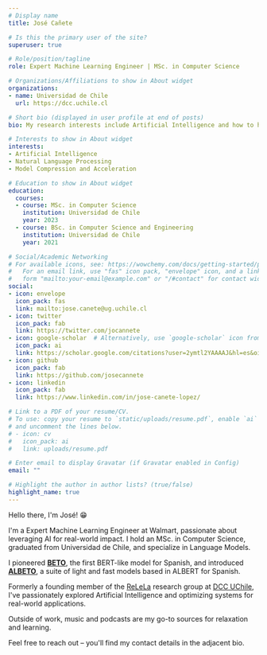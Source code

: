 ```yaml
---
# Display name
title: José Cañete

# Is this the primary user of the site?
superuser: true

# Role/position/tagline
role: Expert Machine Learning Engineer | MSc. in Computer Science

# Organizations/Affiliations to show in About widget
organizations:
- name: Universidad de Chile
  url: https://dcc.uchile.cl

# Short bio (displayed in user profile at end of posts)
bio: My research interests include Artificial Intelligence and how to handle and optimize these systems for production environments.

# Interests to show in About widget
interests:
- Artificial Intelligence
- Natural Language Processing
- Model Compression and Acceleration

# Education to show in About widget
education:
  courses:
  - course: MSc. in Computer Science
    institution: Universidad de Chile
    year: 2023
  - course: BSc. in Computer Science and Engineering
    institution: Universidad de Chile
    year: 2021

# Social/Academic Networking
# For available icons, see: https://wowchemy.com/docs/getting-started/page-builder/#icons
#   For an email link, use "fas" icon pack, "envelope" icon, and a link in the
#   form "mailto:your-email@example.com" or "/#contact" for contact widget.
social:
- icon: envelope
  icon_pack: fas
  link: mailto:jose.canete@ug.uchile.cl
- icon: twitter
  icon_pack: fab
  link: https://twitter.com/jocannete
- icon: google-scholar  # Alternatively, use `google-scholar` icon from `ai` icon pack
  icon_pack: ai
  link: https://scholar.google.com/citations?user=2ymtl2YAAAAJ&hl=es&oi=ao
- icon: github
  icon_pack: fab
  link: https://github.com/josecannete
- icon: linkedin
  icon_pack: fab
  link: https://www.linkedin.com/in/jose-canete-lopez/

# Link to a PDF of your resume/CV.
# To use: copy your resume to `static/uploads/resume.pdf`, enable `ai` icons in `params.toml`, 
# and uncomment the lines below.
# - icon: cv
#   icon_pack: ai
#   link: uploads/resume.pdf

# Enter email to display Gravatar (if Gravatar enabled in Config)
email: ""

# Highlight the author in author lists? (true/false)
highlight_name: true
---
```


Hello there, I'm José! 😁

I'm a Expert Machine Learning Engineer at Walmart, passionate about leveraging AI for real-world impact. I hold an MSc. in Computer Science, graduated from Universidad de Chile, and specialize in Language Models.

I pioneered [**BETO**](https://github.com/dccuchile/beto), the first BERT-like model for Spanish, and introduced [**ALBETO**](https://github.com/dccuchile/lightweight-spanish-language-models), a suite of light and fast models based in ALBERT for Spanish. 

Formerly a founding member of the [ReLeLa](https://relela.com/) research group at [DCC UChile](https://dcc.uchile.cl), I've passionately explored Artificial Intelligence and optimizing systems for real-world applications. 

Outside of work, music and podcasts are my go-to sources for relaxation and learning.

Feel free to reach out – you'll find my contact details in the adjacent bio.